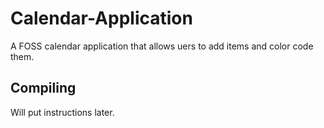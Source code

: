 # Calendar-Application
A FOSS calendar application that allows uers to add items and color code them.

## Compiling
Will put instructions later.
